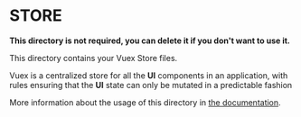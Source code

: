 # STORE

**This directory is not required, you can delete it if you don't want to use it.**

This directory contains your Vuex Store files.

Vuex is a centralized store for all the **UI** components in an application,
with rules ensuring that the **UI** state can only be mutated in a predictable fashion

More information about the usage of this directory in [the documentation](https://next.vuex.vuejs.org/).
